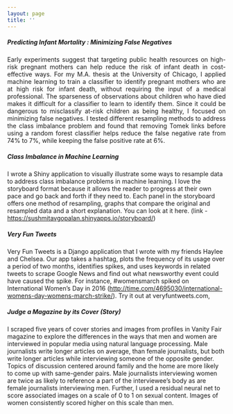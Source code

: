 ```yaml
---
layout: page
title: ''
---
```


##### Predicting Infant Mortality : Minimizing False Negatives 

<div style="text-align:justify"> Early experiments suggest that targeting public health resources on high-risk pregnant mothers can help reduce the risk of infant death in cost-effective ways. For my M.A. thesis at the University of Chicago, I applied machine learning to train a classifier to identify pregnant mothers who are at high risk for infant death, without requiring the input of a medical professional. The sparseness of observations about children who have died makes it difficult for a classifier to learn to identify them. Since it could be dangerous to misclassify at-risk children as being healthy, I focused on minimizing false negatives. I tested different resampling methods to address the class imbalance problem and found that removing Tomek links before using a random forest classifier helps reduce the false negative rate from 74% to 7%, while keeping the false positive rate at 6%. </div>

##### Class Imbalance in Machine Learning

I wrote a Shiny application to visually illustrate some ways to resample data to address class imbalance problems in machine learning. I love the storyboard format because it allows the reader to progress at their own pace and go back and forth if they need to. Each panel in the storyboard offers one method of resampling, graphs that compare the original and resampled data and a short explanation. You can look at it here. (link - https://sushmitavgopalan.shinyapps.io/storyboard/)

##### Very Fun Tweets 

Very Fun Tweets is a Django application that I wrote with my friends Haylee and Chelsea. Our app takes a hashtag, plots the frequency of its usage over a period of two months, identifies spikes, and uses keywords in related tweets to scrape Google News and find out what newsworthy event could have caused the spike. For instance, #womensmarch spiked on International Women’s Day in 2016 (http://time.com/4695030/international-womens-day-womens-march-strike/). Try it out at veryfuntweets.com,

##### Judge a Magazine by its Cover (Story)

I scraped five years of cover stories and images from profiles in Vanity Fair magazine to explore the differences in the ways that men and women are interviewed in popular media using natural language processing. Male journalists write longer articles on average, than female journalists, but both write longer articles while interviewing someone of the opposite gender. Topics of discussion centered around family and the home are more likely to come up with same-gender pairs. Male journalists interviewing women are twice as likely to reference a part of the interviewee’s body as are female journalists interviewing men. Further, I used a residual neural net to score associated images on a scale of 0 to 1 on sexual content. Images of women consistently scored higher on this scale than men.

